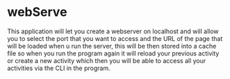 # webServe
This application will let you create a webserver on localhost and will allow you to select the port that you want to access and the URL of the page that will be loaded when u run the server, this will be then stored into a cache file so when you run the program again it will reload your previous activity or create a new activity which then you will be able to access all your activities via the CLI in the program.

